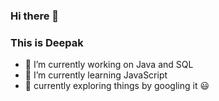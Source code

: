 ### Hi there 👋   
### This is Deepak 

- 🔭 I’m currently working on Java and SQL
- 🌱 I’m currently learning JavaScript
- :bookmark_tabs: currently exploring things by googling it :smiley:

<!--
**deepak-0/deepak-0** is a ✨ _special_ ✨ repository because its `README.md` (this file) appears on your GitHub profile.

Here are some ideas to get you started:

- 🔭 I’m currently working on ...
- 🌱 I’m currently learning ...
- 👯 I’m looking to collaborate on ...
- 🤔 I’m looking for help with ...
- 💬 Ask me about ...
- 📫 How to reach me: ...
- 😄 Pronouns: ...
- ⚡ Fun fact: ...
-->
